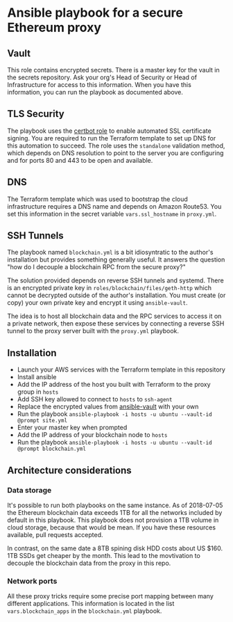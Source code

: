 # Ansible playbook for a secure Ethereum proxy

## Vault

This role contains encrypted secrets. There is a master key for the vault in the secrets repository. Ask your org's Head of Security or Head of Infrastructure for access to this information. When you have this information, you can run the playbook as documented above.

## TLS Security
The playbook uses the [certbot role](https://github.com/geerlingguy/ansible-role-certbot) to enable automated SSL certificate signing. You are required to run the Terraform template to set up DNS for this automation to succeed. The role uses the `standalone` validation method, which depends on DNS resolution to point to the server you are configuring and for ports 80 and 443 to be open and available.


## DNS

The Terraform template which was used to bootstrap the cloud infrastructure requires a DNS name and depends on Amazon Route53. You set this information in the secret variable `vars.ssl_hostname` in `proxy.yml`.

## SSH Tunnels

The playbook named `blockchain.yml` is a bit idiosyntratic to the author's installation but provides something generally useful. It answers the question "how do I decouple a blockchain RPC from the secure proxy?"

The solution provided depends on reverse SSH tunnels and systemd. There is an encrypted private key in `roles/blockchain/files/geth-http` which cannot be decrypted outside of the author's installation. You must create (or copy) your own private key and encrypt it using `ansible-vault`.

The idea is to host all blockchain data and the RPC services to access it on a private network, then expose these services by connecting a reverse SSH tunnel to the proxy server built with the `proxy.yml` playbook.

## Installation

* Launch your AWS services with the Terraform template in this repository
* Install ansible
* Add the IP address of the host you built with Terraform to the proxy group in `hosts`
* Add SSH key allowed to connect to `hosts` to `ssh-agent`
* Replace the encrypted values from [ansible-vault](https://docs.ansible.com/ansible/2.4/vault.html) with your own
* Run the playbook `ansible-playbook -i hosts -u ubuntu --vault-id @prompt site.yml`
* Enter your master key when prompted
* Add the IP address of your blockchain node to `hosts`
* Run the playbook `ansible-playbook -i hosts -u ubuntu --vault-id @prompt blockchain.yml`

## Architecture considerations

### Data storage

It's possible to run both playbooks on the same instance. As of 2018-07-05 the Ethereum blockchain data exceeds 1TB for all the networks included by default in this playbook. This playbook does not provision a 1TB volume in cloud storage, because that would be mean. If you have these resources available, pull requests accepted.

In contrast, on the same date a 8TB spining disk HDD costs about US $160. 1TB SSDs get cheaper by the month. This lead to the movtivation to decouple the blockchain data from the proxy in this repo.

### Network ports

All these proxy tricks require some precise port mapping between many different applications. This information is located in the list `vars.blockchain_apps` in the `blockchain.yml` playbook.

